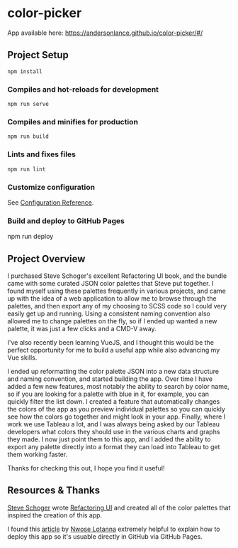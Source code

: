 # color-picker

App available here: https://andersonlance.github.io/color-picker/#/

## Project Setup
```
npm install
```

### Compiles and hot-reloads for development
```
npm run serve
```

### Compiles and minifies for production
```
npm run build
```

### Lints and fixes files
```
npm run lint
```

### Customize configuration
See [Configuration Reference](https://cli.vuejs.org/config/).

### Build and deploy to GitHub Pages

npm run deploy

## Project Overview

I purchased Steve Schoger's excellent Refactoring UI book, and the bundle came with some curated JSON color palettes that Steve put together. I found myself using these palettes frequently in various projects, and came up with the idea of a web application to allow me to browse through the palettes, and then export any of my choosing to SCSS code so I could very easily get up and running. Using a consistent naming convention also allowed me to change palettes on the fly, so if I ended up wanted a new palette, it was just a few clicks and a CMD-V away.

I've also recently been learning VueJS, and I thought this would be the perfect opportunity for me to build a useful app while also advancing my Vue skills.

I ended up reformatting the color palette JSON into a new data structure and naming convention, and started building the app. Over time I have added a few new features, most notably the ability to search by color name, so if you are looking for a palette with blue in it, for example, you can quickly filter the list down. I created a feature that automatically changes the colors of the app as you preview individual palettes so you can quickly see how the colors go together and might look in your app. Finally, where I work we use Tableau a lot, and I was always being asked by our Tableau developers what colors they should use in the various charts and graphs they made. I now just point them to this app, and I added the ability to export any palette directly into a format they can load into Tableau to get them working faster.

Thanks for checking this out, I hope you find it useful!

## Resources & Thanks

[Steve Schoger](https://twitter.com/steveschoger) wrote [Refactoring UI](https://twitter.com/refactoringui) and created all of the color palettes that inspired the creation of this app.

I found this [article](https://blog.logrocket.com/build-deploy-vue-js-app-github-pages/) by [Nwose Lotanna](https://blog.logrocket.com/author/nwoselotanna/) extremely helpful to explain how to deploy this app so it's usuable directly in GitHub via GitHub Pages.